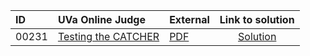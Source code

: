 | ID | UVa Online Judge | External | Link to solution |
|:---|:---|:---|:---:|
| 00231 | [Testing the CATCHER](https://onlinejudge.org/index.php?option=com_onlinejudge&Itemid=8&category=16&page=show_problem&problem=167) | [PDF](https://onlinejudge.org/external/2/231.pdf) | [Solution](https://github.com/versenyi98/uva-solutions/tree/main/solutions/00231%20-%20Testing%20the%20CATCHER)|
